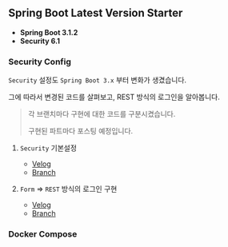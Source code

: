 ## Spring Boot Latest Version Starter

- **Spring Boot 3.1.2**
- **Security 6.1**

### Security Config

`Security` 설정도 `Spring Boot 3.x` 부터 변화가 생겼습니다.

그에 따라서 변경된 코드를 살펴보고, REST 방식의 로그인을 알아봅니다. 

> 각 브랜치마다 구현에 대한 코드를 구분시켰습니다.
> 
> 구현된 파트마다 포스팅 예정입니다.

1) `Security` 기본설정
   - [Velog](https://velog.io/@kide77/Spring-Boot-3.x-Security-%EA%B8%B0%EB%B3%B8-%EC%84%A4%EC%A0%95-%EB%B0%8F-%EB%B3%80%ED%99%94)
   - [Branch](https://github.com/keede7/boot-latest-starter/tree/security)

2) `Form` => `REST` 방식의 로그인 구현
    - [Velog](https://velog.io/@kide77/Spring-Boot-3.x-Security-Rest-API-%EB%A1%9C%EA%B7%B8%EC%9D%B8-%EC%9A%94%EC%B2%AD%EB%B6%80-%EA%B5%AC%ED%98%84-1)
    - [Branch](https://github.com/keede7/boot-latest-starter/tree/filter/login%231)


### Docker Compose